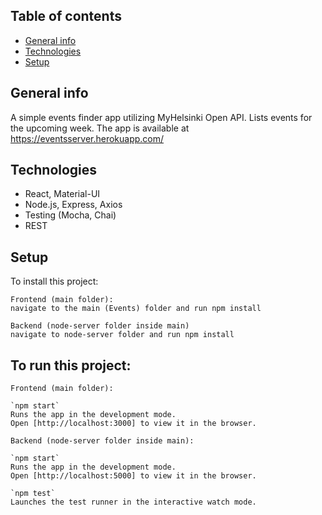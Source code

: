 ## Table of contents
* [General info](#general-info)
* [Technologies](#technologies)
* [Setup](#setup)

## General info
A simple events finder app utilizing MyHelsinki Open API. Lists events for the upcoming week. 
The app is available at https://eventsserver.herokuapp.com/

## Technologies
* React, Material-UI
* Node.js, Express, Axios
* Testing (Mocha, Chai)
* REST
	
## Setup
To install this project:
```
Frontend (main folder):
navigate to the main (Events) folder and run npm install

Backend (node-server folder inside main)
navigate to node-server folder and run npm install

```

## To run this project:
```
Frontend (main folder):

`npm start`
Runs the app in the development mode.
Open [http://localhost:3000] to view it in the browser.

Backend (node-server folder inside main):

`npm start`
Runs the app in the development mode.
Open [http://localhost:5000] to view it in the browser.

`npm test`
Launches the test runner in the interactive watch mode.

```














